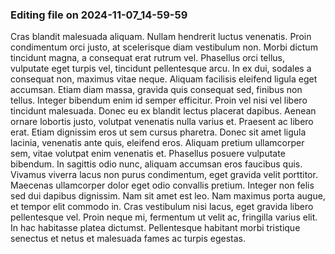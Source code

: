

### Editing file on 2024-11-07_14-59-59

Cras blandit malesuada aliquam. Nullam hendrerit luctus venenatis. Proin condimentum orci justo, at scelerisque diam vestibulum non. Morbi dictum tincidunt magna, a consequat erat rutrum vel. Phasellus orci tellus, vulputate eget turpis vel, tincidunt pellentesque arcu. In ex dui, sodales a consequat non, maximus vitae neque. Aliquam facilisis eleifend ligula eget accumsan. Etiam diam massa, gravida quis consequat sed, finibus non tellus. Integer bibendum enim id semper efficitur. Proin vel nisi vel libero tincidunt malesuada. Donec eu ex blandit lectus placerat dapibus. Aenean ornare lobortis justo, volutpat venenatis nulla varius et. Praesent ac libero erat. Etiam dignissim eros ut sem cursus pharetra.
Donec sit amet ligula lacinia, venenatis ante quis, eleifend eros. Aliquam pretium ullamcorper sem, vitae volutpat enim venenatis et. Phasellus posuere vulputate bibendum. In sagittis odio nunc, aliquam accumsan eros faucibus quis. Vivamus viverra lacus non purus condimentum, eget gravida velit porttitor. Maecenas ullamcorper dolor eget odio convallis pretium. Integer non felis sed dui dapibus dignissim. Nam sit amet est leo. Nam maximus porta augue, et tempor elit commodo in. Cras vestibulum nisi lacus, eget gravida libero pellentesque vel. Proin neque mi, fermentum ut velit ac, fringilla varius elit. In hac habitasse platea dictumst. Pellentesque habitant morbi tristique senectus et netus et malesuada fames ac turpis egestas.


